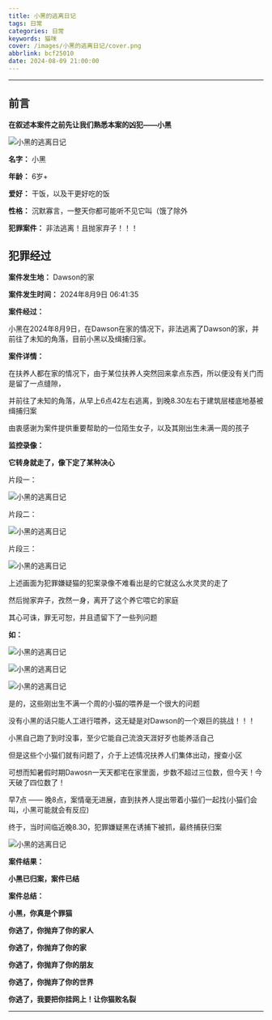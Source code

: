 ```yaml
---
title: 小黑的逃离日记
tags: 日常
categories: 日常
keywords: 猫咪
cover: /images/小黑的逃离日记/cover.png
abbrlink: bcf25010
date: 2024-08-09 21:00:00
---
```


---
## 前言

**在叙述本案件之前先让我们熟悉本案的凶犯——小黑**

![小黑的逃离日记](/images/小黑的逃离日记/9.png)

**名字：** 小黑

**年龄：** 6岁+

**爱好：** 干饭，以及干更好吃的饭

**性格：** 沉默寡言，一整天你都可能听不见它叫（饿了除外

**犯罪案件：** 非法逃离！且抛家弃子！！！


<!-- more -->
## 犯罪经过

**案件发生地：** Dawson的家

**案件发生时间：** 2024年8月9日 06:41:35

**案件经过：** 

小黑在2024年8月9日，在Dawson在家的情况下，非法逃离了Dawson的家，并前往了未知的角落，目前小黑以及缉捕归家。

**案件详情：**  

在扶养人都在家的情况下，由于某位扶养人突然回来拿点东西，所以便没有关门而是留了一点缝隙，

并前往了未知的角落，从早上6点42左右逃离，到晚8.30左右于建筑层楼底地基被缉捕归案

由衷感谢为案件提供重要帮助的一位陌生女子，以及其刚出生未满一周的孩子

**监控录像：**

**它转身就走了，像下定了某种决心**

片段一：

![小黑的逃离日记](/images/小黑的逃离日记/2.png)

片段二：

![小黑的逃离日记](/images/小黑的逃离日记/7.png)

片段三：

![小黑的逃离日记](/images/小黑的逃离日记/6.png)

上述画面为犯罪嫌疑猫的犯案录像不难看出是的它就这么水灵灵的走了

然后抛家弃子，孜然一身，离开了这个养它喂它的家庭

其心可诛，罪无可恕，并且遗留下了一些列问题

**如：**

![小黑的逃离日记](/images/小黑的逃离日记/5.png)

![小黑的逃离日记](/images/小黑的逃离日记/3.png)

![小黑的逃离日记](/images/小黑的逃离日记/4.png)

是的，这些刚出生不满一个周的小猫的喂养是一个很大的问题

没有小黑的话只能人工进行喂养，这无疑是对Dawson的一个艰巨的挑战！！！

小黑自己跑了到时没事，至少它能自己流浪天涯好歹也能养活自己

但是这些个小猫们就有问题了，介于上述情况扶养人们集体出动，搜查小区

可想而知暑假时期Dawosn一天天都宅在家里面，步数不超过三位数，但今天！今天破了四位数了！

早7点 —— 晚8点，案情毫无进展，直到扶养人提出带着小猫们一起找(小猫们会叫，小黑可能就会有反应)

终于，当时间临近晚8.30，犯罪嫌疑黑在诱捕下被抓，最终捕获归案

![小黑的逃离日记](/images/小黑的逃离日记/10.png)

**案件结果：**

**小黑已归案，案件已结**

**案件总结：**

**小黑，你真是个罪猫**

**你逃了，你抛弃了你的家人**

**你逃了，你抛弃了你的家**

**你逃了，你抛弃了你的朋友**

**你逃了，你抛弃了你的世界**

**你逃了，我要把你挂网上！让你猫败名裂**

---
